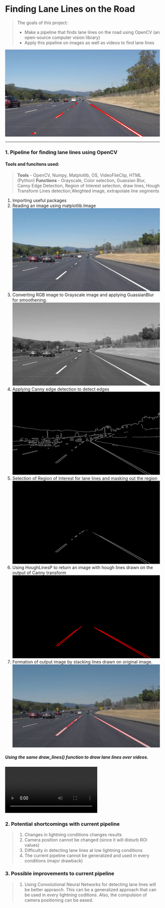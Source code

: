 # Finding Lane Lines on the Road

> The goals of this project:
> * Make a pipeline that finds lane lines on the road using OpenCV (an open-source computer vision library)
> * Apply this pipeline on images as well as videos to find lane lines

![Image 1](https://github.com/Paresh-shahare/Udacity_Self_Driving_Car_Engineer_Nanodegree/blob/master/CarND-LaneLines-P1/examples/line-segments-example.jpg?raw=true)

[image1]: ./examples/grayscale.jpg "Grayscale"

---

### 1. Pipeline for finding lane lines using OpenCV
#### Tools and funcitons used:
> **Tools** - OpenCV, Numpy, Matplotlib, OS, VideoFileClip, HTML (Python)
> **Functions** - Grayscale, Color selection, Guassian Blur, Canny Edge Detection, Region of Interest selection, draw lines, Hough Transform Lines detection,Weighted image, extrapolate line segments
1. Importing useful packages
2. Reading an image using matplotlib.Image
![Image 2](https://github.com/Paresh-shahare/Udacity_Self_Driving_Car_Engineer_Nanodegree/blob/master/CarND-LaneLines-P1/test_images/solidWhiteCurve.jpg)
3. Converting RGB image to Grayscale image and applying GuassianBlur for smoothening.
![Image 3](https://github.com/Paresh-shahare/Udacity_Self_Driving_Car_Engineer_Nanodegree/blob/master/CarND-LaneLines-P1/intermediate_results/grayscale.jpg)
4. Applying Canny edge detection to detect edges
![Image 4](https://github.com/Paresh-shahare/Udacity_Self_Driving_Car_Engineer_Nanodegree/blob/master/CarND-LaneLines-P1/intermediate_results/canny_edge.jpg)
5. Selection of Region of Interest for lane lines and masking out the region
![Image 5](https://github.com/Paresh-shahare/Udacity_Self_Driving_Car_Engineer_Nanodegree/blob/master/CarND-LaneLines-P1/intermediate_results/ROI_mask.jpg)
6. Using HoughLinesP to return an image with hough lines drawn on the output of Canny transform
![Image 6](https://github.com/Paresh-shahare/Udacity_Self_Driving_Car_Engineer_Nanodegree/blob/master/CarND-LaneLines-P1/intermediate_results/Hough_line_drawn.png)
7. Formation of output image by stacking lines drawn on original image.
![Image 7](https://github.com/Paresh-shahare/Udacity_Self_Driving_Car_Engineer_Nanodegree/blob/master/CarND-LaneLines-P1/intermediate_results/line_edges_output.png)
##### Using the same draw_lines() function to draw lane lines over videos.
![click here](https://github.com/Paresh-shahare/Udacity_Self_Driving_Car_Engineer_Nanodegree/blob/master/CarND-LaneLines-P1/test_videos_output/solidYellowLeft.mp4)


### 2. Potential shortcomings with current pipeline
> 1. Changes in lightning conditions changes results 
> 2. Camera position cannot be changed (since it will disturb ROI values)
> 3. Difficulty in detecting lane lines at low lightning conditions
> 4. The current pipeline cannot be generalized and used in every conditions (major drawback)

### 3. Possible improvements to current pipeline
> 1. Using Convolutional Neural Networks for detecting lane lines will be better appraoch. This can be a generalized approach that can be used in every lightning coditions. Also, the compulsion of camera positioning can be eased.
